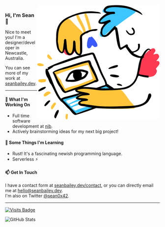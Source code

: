 <img src="https://raw.githubusercontent.com/sean0x42/sean0x42/master/miroodles.png" alt="Illustration" align="right" />

### Hi, I'm Sean 👋

Nice to meet you! I'm a designer/developer in Newcastle, Australia.

You can see more of my work at [seanbailey.dev](https://www.seanbailey.dev).

---

#### 🔭 What I'm Working On

- Full time software development at [nib](https://www.nib.com.au/).
- Actively brainstorming ideas for my next big project!

#### 🌱 Some Things I'm Learning

- Rust! It's a fascinating newish programming language.
- Serverless ⚡

#### 📫 Get In Touch

I have a contact form at [seanbailey.dev/contact][contact], or you can directly
email me at <hello@seanbailey.dev>.  
I'm also on Twitter [@sean0x42][twitter].

---

[![Visits
Badge](https://badges.pufler.dev/visits/sean0x42/sean0x42)](https://badges.pufler.dev)

![GitHub Stats](https://github-readme-stats.vercel.app/api?username=sean0x42&count_private=true&show_icons=true)

[contact]: https://www.seanbailey.dev/contact
[twitter]: https://twitter.com/sean0x42
